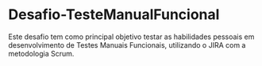# Desafio-TesteManualFuncional
Este desafio tem como principal objetivo testar as habilidades pessoais em desenvolvimento de Testes Manuais Funcionais, utilizando o JIRA com a metodologia Scrum.
